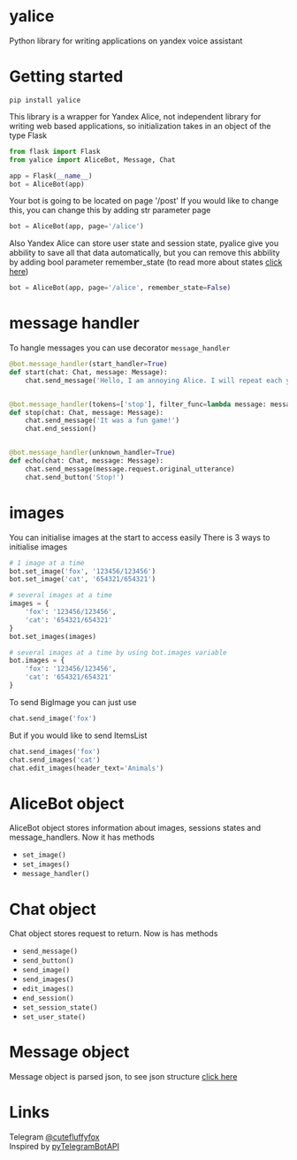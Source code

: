 # yalice
Python library for writing applications on yandex voice assistant


# Getting started
```
pip install yalice
```


This library is a wrapper for Yandex Alice, not independent library for writing web based applications, so initialization takes in an object of the type Flask
```python
from flask import Flask
from yalice import AliceBot, Message, Chat

app = Flask(__name__)
bot = AliceBot(app)
```

Your bot is going to be located on page '/post'
If you would like to change this, you can change this by adding str parameter page
```python
bot = AliceBot(app, page='/alice')
```

Also Yandex Alice can store user state and session state, pyalice give you abbility to save all that data automatically, but you can remove this abbility by adding bool parameter remember_state (to read more about states [click here](https://yandex.ru/dev/dialogs/alice/doc/session-persistence-docpage/))
```python
bot = AliceBot(app, page='/alice', remember_state=False)
```


# message handler
To hangle messages you can use decorator ```message_handler```
```python
@bot.message_handler(start_handler=True)
def start(chat: Chat, message: Message):
    chat.send_message('Hello, I am annoying Alice. I will repeat each your word!')


@bot.message_handler(tokens=['stop'], filter_func=lambda message: message.request.type == 'ButtonPressed')
def stop(chat: Chat, message: Message):
    chat.send_message('It was a fun game!')
    chat.end_session()


@bot.message_handler(unknown_handler=True)
def echo(chat: Chat, message: Message):
    chat.send_message(message.request.original_utterance)
    chat.send_button('Stop!')
```


# images
You can initialise images at the start to access easily
There is 3 ways to initialise images
```python
# 1 image at a time
bot.set_image('fox', '123456/123456')
bot.set_image('cat', '654321/654321')

# several images at a time
images = {
    'fox': '123456/123456',
    'cat': '654321/654321'
}
bot.set_images(images)

# several images at a time by using bot.images variable
bot.images = {
    'fox': '123456/123456',
    'cat': '654321/654321'
}
```

To send BigImage you can just use
```python
chat.send_image('fox')
```

But if you would like to send ItemsList
```python
chat.send_images('fox')
chat.send_images('cat')
chat.edit_images(header_text='Animals')
```


# AliceBot object
AliceBot object stores information about images, sessions states and message_handlers. Now it has methods
- ```set_image()```
- ```set_images()```
- ```message_handler()```


# Chat object
Chat object stores request to return. Now is has methods
- ```send_message()```
- ```send_button()```
- ```send_image()```
- ```send_images()```
- ```edit_images()```
- ```end_session()```
- ```set_session_state()```
- ```set_user_state()```

# Message object
Message object is parsed json, to see json structure [click here](https://yandex.ru/dev/dialogs/alice/doc/protocol-docpage/)

# Links
Telegram [@cutefluffyfox](https://t.me/cutefluffyfox)<br>
Inspired by [pyTelegramBotAPI](https://github.com/eternnoir/pyTelegramBotAPI)
